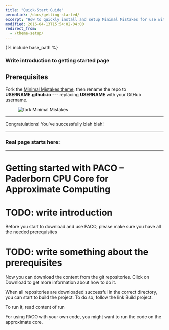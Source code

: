 ```yaml
---
title: "Quick-Start Guide"
permalink: /docs/getting-started/
excerpt: "How to quickly install and setup Minimal Mistakes for use with GitHub Pages."
modified: 2016-04-13T15:54:02-04:00
redirect_from:
  - /theme-setup/
---
```


{% include base_path %}

### Write introduction to getting started page

## Prerequisites

Fork the [Minimal Mistakes theme](https://github.com/mmistakes/minimal-mistakes/fork), then rename the repo to **USERNAME.github.io** --- replacing **USERNAME** with your GitHub username.

<figure>
  <img src="{{ base_path }}/images/mm-theme-fork-repo.png" alt="fork Minimal Mistakes">
</figure>

---

Congratulations! You've successfully blah blah!

---
### Real page starts here:
---
# Getting started with PACO – Paderborn CPU Core for Approximate Computing

# TODO: write introduction

Before you start to download and use PACO, please make sure you have all the needed prerequisites

# TODO: write something about the prerequisites

Now you can download the content from the git repositories. Click on Download to get more information about how to do it.

When all repositories are downloaded successful in the correct directory, you can start to build the project. To do so, follow the link Build project. 

To run it, read content of run

For using PACO with your own code, you might want to run the code on the approximate core. 



